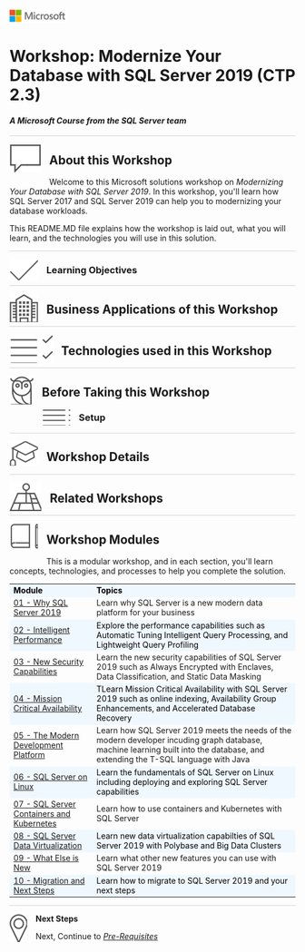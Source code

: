 ![](graphics/microsoftlogo.png)

# Workshop: Modernize Your Database with SQL Server 2019 (CTP 2.3)

#### <i>A Microsoft Course from the SQL Server team</i>

<p style="border-bottom: 1px solid lightgrey;"></p>

<img style="float: left; margin: 0px 15px 15px 0px;" src="./graphics/textbubble.png"> <h2>About this Workshop</h2>

Welcome to this Microsoft solutions workshop on *Modernizing Your Database with SQL Server 2019*. In this workshop, you'll learn how SQL Server 2017 and SQL Server 2019 can help you to modernizing your database workloads.

This README.MD file explains how the workshop is laid out, what you will learn, and the technologies you will use in this solution.

<p style="border-bottom: 1px solid lightgrey;"></p>

<img style="float: left; margin: 0px 15px 15px 0px;" src="./graphics/checkmark.png"> <h3>Learning Objectives</h3>

<p style="border-bottom: 1px solid lightgrey;"></p>
<img style="float: left; margin: 0px 15px 15px 0px;" src="./graphics/building1.png"> <h2>Business Applications of this Workshop</h2>

<p style="border-bottom: 1px solid lightgrey;"></p>

<img style="float: left; margin: 0px 15px 15px 0px;" src="./graphics/listcheck.png"> <h2>Technologies used in this Workshop</h2>

<p style="border-bottom: 1px solid lightgrey;"></p>

<img style="float: left; margin: 0px 15px 15px 0px;" src="./graphics/owl.png"> <h2>Before Taking this Workshop</h2>



<img style="float: left; margin: 0px 15px 15px 0px;" src="./graphics/bulletlist.png"> <h3>Setup</h3>

<p style="border-bottom: 1px solid lightgrey;"></p>

<img style="float: left; margin: 0px 15px 15px 0px;" src="./graphics/education1.png"> <h2>Workshop Details</h2>

<p style="border-bottom: 1px solid lightgrey;"></p>

<img style="float: left; margin: 0px 15px 15px 0px;" src="./graphics/pinmap.png"> <h2>Related Workshops</h2>


<p style="border-bottom: 1px solid lightgrey;"></p>

<img style="float: left; margin: 0px 15px 15px 0px;" src="./graphics/bookpencil.png"> <h2>Workshop Modules</h2>

This is a modular workshop, and in each section, you'll learn concepts, technologies, and processes to help you complete the solution.

<table style="tr:nth-child(even) {background-color: #f2f2f2;}; text-align: left; display: table; border-collapse: collapse; border-spacing: 5px; border-color: gray;">

  <tr><td style="background-color: AliceBlue; color: black;"><b>Module</b></td><td style="background-color: AliceBlue; color: black;"><b>Topics</b></td></tr>

  <tr><td><a href="ModernizeSQL2019/01-WhySQL2019.md" target="_blank">01 - Why SQL Server 2019 </a></td><td> Learn why SQL Server is a new modern data platform for your business</td></tr>
  <tr><td style="background-color: AliceBlue; color: black;"><a href="ModernizeSQL2019/02-IntelligentPerformance.md" target="_blank">02 - Intelligent Performance</a> </td><td td style="background-color: AliceBlue; color: black;"> Explore the performance capabilities such as Automatic Tuning Intelligent Query Processing, and Lightweight Query Profiling</td></tr>
  <tr><td><a href="ModernizeSQL2019/03-Security.md" target="_blank">03 - New Security Capabilities</a></td><td> Learn the new security capabilities of SQL Server 2019 such as Always Encrypted with Enclaves, Data Classification, and Static Data Masking</td></tr>
  <tr><td style="background-color: AliceBlue; color: black;"><a href="ModernizeSQL2019/04-MissionCriticalAvailability.md" target="_blank">04 - Mission Critical Availability</a> </td><td td style="background-color: AliceBlue; color: black;"> TLearn Mission Critical Availability with SQL Server 2019 such as online indexing, Availability Group Enhancements, and Accelerated Database Recovery</td></tr>  
  <tr><td><a href="ModernizeSQL2019/05-ModernDevelopmentPlatform.md" target="_blank">05 - The Modern Development Platform </a></td><td> Learn how SQL Server 2019 meets the needs of the modern developer incuding graph database, machine learning built into the database, and extending the T-SQL language with Java</td></tr>
  <tr><td style="background-color: AliceBlue; color: black;"><a href="ModernizeSQL2019/06-SQLLinux.md" target="_blank">06 - SQL Server on Linux</a> </td><td td style="background-color: AliceBlue; color: black;">Learn the fundamentals of SQL Server on Linux including deploying and exploring SQL Server capabilities</td></tr>
  <tr><td><a href="ModernizeSQL2019/07-SQLContainers.md" target="_blank">07 - SQL Server Containers and Kubernetes </a></td><td> Learn how to use containers and Kubernetes with SQL Server</td></tr>
  <tr><td style="background-color: AliceBlue; color: black;"><a href="ModernizeSQL2019/08-DataVirtualization.md" target="_blank">08 - SQL Server Data Virtualization</a> </td><td td style="background-color: AliceBlue; color: black;"> Learn new data virtualization capabilties of SQL Server 2019 with Polybase and Big Data Clusters</td></tr>  <tr><td><a href="ModernizeSQL2019/09-WhatElseIsNew.md" target="_blank">09 - What Else is New </a></td><td>Learn what other new features you can use with SQL Server 2019</td></tr>
  <tr><td style="background-color: AliceBlue; color: black;"><a href="ModernizeSQL2019/10-MigratingAndNextSteps.md" target="_blank">10 - Migration and Next Steps</a> </td><td td style="background-color: AliceBlue; color: black;"> Learn how to migrate to SQL Server 2019 and your next steps</td></tr>

</table>

<p style="border-bottom: 1px solid lightgrey;"></p>

<p><img style="float: left; margin: 0px 15px 15px 0px;" src="./graphics/geopin.png"><b>Next Steps</b></p>

Next, Continue to <a href="ModernizeSQL2019/00-Pre-Requisites.md" target="_blank"><i> Pre-Requisites</i></a>